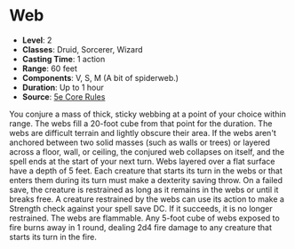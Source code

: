 # Web

- **Level**: 2
- **Classes**: Druid, Sorcerer, Wizard
- **Casting Time**: 1 action
- **Range**: 60 feet
- **Components**: V, S, M (A bit of spiderweb.)
- **Duration**: Up to 1 hour
- **Source**: [5e Core Rules](http://dnd.wizards.com/articles/features/systems-reference-document-srd)

You conjure a mass of thick, sticky webbing at a point of your choice within range. The webs fill a 20-foot cube from that point for the duration. The webs are difficult terrain and lightly obscure their area. If the webs aren't anchored between two solid masses (such as walls or trees) or layered across a floor, wall, or ceiling, the conjured web collapses on itself, and the spell ends at the start of your next turn. Webs layered over a flat surface have a depth of 5 feet. Each creature that starts its turn in the webs or that enters them during its turn must make a dexterity saving throw. On a failed save, the creature is restrained as long as it remains in the webs or until it breaks free. A creature restrained by the webs can use its action to make a Strength check against your spell save DC. If it succeeds, it is no longer restrained. The webs are flammable. Any 5-foot cube of webs exposed to fire burns away in 1 round, dealing 2d4 fire damage to any creature that starts its turn in the fire.

